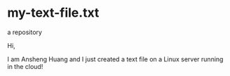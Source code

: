 # my-text-file.txt
a repository

Hi,

I am Ansheng Huang and I just created a text file on a Linux server running in the cloud!
